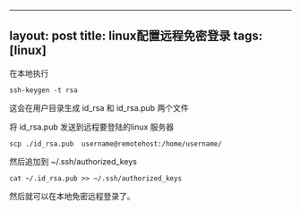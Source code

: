 
---
layout: post
title: linux配置远程免密登录 
tags: [linux]
---

在本地执行

<!-- more -->

    ssh-keygen -t rsa

这会在用户目录生成 id_rsa 和 id_rsa.pub 两个文件

将 id_rsa.pub 发送到远程要登陆的linux 服务器

    scp ./id_rsa.pub  username@remotehost:/home/username/

然后追加到 ~/.ssh/authorized_keys

    cat ~/.id_rsa.pub >> ~/.ssh/authorized_keys

然后就可以在本地免密远程登录了。